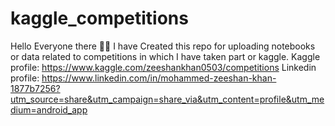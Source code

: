 # kaggle_competitions
Hello Everyone there 👋🏻
I have Created this repo for uploading notebooks or data related to competitions in which I have taken part or kaggle. 
Kaggle profile: https://www.kaggle.com/zeeshankhan0503/competitions
Linkedin profile:
https://www.linkedin.com/in/mohammed-zeeshan-khan-1877b7256?utm_source=share&utm_campaign=share_via&utm_content=profile&utm_medium=android_app
